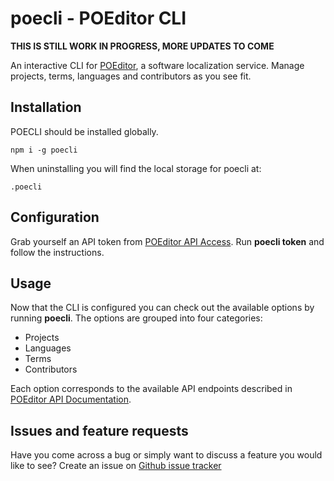 # poecli - POEditor CLI

**THIS IS STILL WORK IN PROGRESS, MORE UPDATES TO COME**

An interactive CLI for [POEditor](https://poeditor.com), a software localization service. Manage projects, terms, languages and contributors as you see fit.

## Installation

POECLI should be installed globally.

```
npm i -g poecli
```

When uninstalling you will find the local storage for poecli at:

```
.poecli
```

## Configuration

Grab yourself an API token from [POEditor API Access](https://poeditor.com/account/api). Run **poecli token** and follow the instructions.

## Usage

Now that the CLI is configured you can check out the available options by running **poecli**. The options are grouped into four categories:

- Projects
- Languages
- Terms
- Contributors

Each option corresponds to the available API endpoints described in [POEditor API Documentation](https://poeditor.com/docs/api).

## Issues and feature requests

Have you come across a bug or simply want to discuss a feature you would like to see? Create an issue on [Github issue tracker](https://github.com/castodius/poecli/issues)